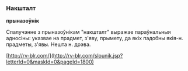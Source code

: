 ### Накшталт
**прыназоўнік**

Спалучэнне з прыназоўнікам "накшталт" выражае параўнальныя адносіны: указвае на прадмет, з'яву, прымету, да якіх падобны якія-н. прадметы, з'явы. Нешта н. дрэва.

<a rel="author">[http://rv-blr.com/](http://rv-blr.com/slounik.jsp?letterId=0&maskId=0&pageId=1800)</a>
